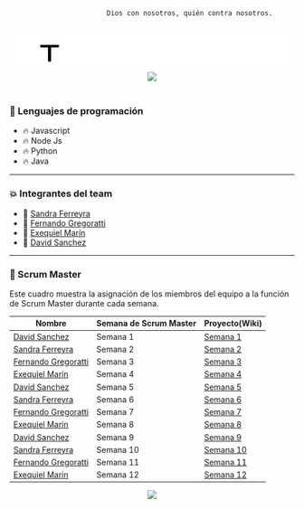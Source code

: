 
                            Dios con nosotros, quién contra nosotros.

<br>
<img src="https://github.com/testTPU/1/blob/main/logo-en-blanco.png?raw=true">
<br>
<div id="header" align="center">
    <img src="https://i.giphy.com/media/bGgsc5mWoryfgKBx1u/giphy.webp" width="600"/ autoplay>
</div>
<br>

### :page_with_curl: Lenguajes de programación

- :fire: Javascript
- :fire: Node Js
- :fire: Python
- :fire: Java

---

### :collision: Integrantes del team

- :star2: [Sandra Ferreyra](https://github.com/sandraFerreyra) 
- :star2: [Fernando Gregoratti](https://github.com/mvkgamingarg)
- :star2: [Exequiel Marín](https://github.com/Exequiel3)
- :star2: [David Sanchez](https://github.com/nob322)

---

### :dizzy: Scrum Master

Este cuadro muestra la asignación de los miembros del equipo a la función de Scrum Master durante cada semana. 

| Nombre             | Semana de Scrum Master                                 | Proyecto(Wiki)           |
|--------------------|-------------------------------------------------------|---------------------------|
| [David Sanchez](https://github.com/nob322)         | Semana 1                                               | [Semana 1](https://github.com/nob322/semana1)         |
| [Sandra Ferreyra](https://github.com/sandraFerreyra) | Semana 2                                               | [Semana 2](https://github.com/sandraFerreyra/semana2) |
| [Fernando Gregoratti](https://github.com/mvkgamingarg)| Semana 3                                               | [Semana 3](https://github.com/mvkgamingarg/semana3)   |
| [Exequiel Marín](https://github.com/Exequiel3)       | Semana 4                                               | [Semana 4](https://github.com/Exequiel3/semana4)       |
| [David Sanchez](https://github.com/nob322)         | Semana 5                                               | [Semana 5](https://github.com/nob322/semana5)         |
| [Sandra Ferreyra](https://github.com/sandraFerreyra) | Semana 6                                               | [Semana 6](https://github.com/sandraFerreyra/semana6) |
| [Fernando Gregoratti](https://github.com/mvkgamingarg)| Semana 7                                               | [Semana 7](https://github.com/mvkgamingarg/semana7)   |
| [Exequiel Marín](https://github.com/Exequiel3)       | Semana 8                                               | [Semana 8](https://github.com/Exequiel3/semana8)       |
| [David Sanchez](https://github.com/nob322)         | Semana 9                                               | [Semana 9](https://github.com/nob322/semana9)         |
| [Sandra Ferreyra](https://github.com/sandraFerreyra) | Semana 10                                              | [Semana 10](https://github.com/sandraFerreyra/semana10)|
| [Fernando Gregoratti](https://github.com/mvkgamingarg)| Semana 11                                              | [Semana 11](https://github.com/mvkgamingarg/semana11)  |
| [Exequiel Marín](https://github.com/Exequiel3)       | Semana 12                                              | [Semana 12](https://github.com/Exequiel3/semana12)    |


<div id="header" align="center">
    <img src="https://i.giphy.com/media/qgQUggAC3Pfv687qPC/giphy.webp" width="600"/ autoplay>
</div>
<br>


